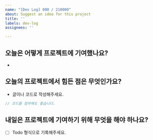 ```yaml
---
name: "[Dev Log] 000 / 210000"
about: Suggest an idea for this project
title: ''
labels: dev-log
assignees: ''

---
```


## 오늘은 어떻게 프로젝트에 기여했나요?
- 

## 오늘의 프로젝트에서 힘든 점은 무엇인가요?
- 글이나 코드로 작성해주세요. 
```jsx
// 코드를 첨부해도 좋습니다.
```
## 내일은 프로젝트에 기여하기 위해 무엇을 해야 하나요?
- [ ] Todo 형식으로 기록해주세요.
